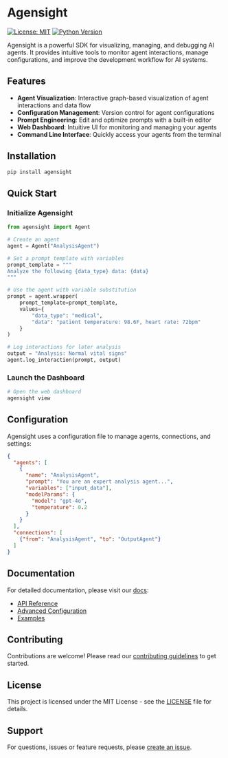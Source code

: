 # Agensight

[![License: MIT](https://img.shields.io/badge/License-MIT-yellow.svg)](https://opensource.org/licenses/MIT)
[![Python Version](https://img.shields.io/badge/python-3.7%2B-blue.svg)](https://www.python.org/downloads/)

Agensight is a powerful SDK for visualizing, managing, and debugging AI agents. It provides intuitive tools to monitor agent interactions, manage configurations, and improve the development workflow for AI systems.

## Features

- **Agent Visualization**: Interactive graph-based visualization of agent interactions and data flow
- **Configuration Management**: Version control for agent configurations
- **Prompt Engineering**: Edit and optimize prompts with a built-in editor
- **Web Dashboard**: Intuitive UI for monitoring and managing your agents
- **Command Line Interface**: Quickly access your agents from the terminal

## Installation

```bash
pip install agensight
```

## Quick Start

### Initialize Agensight

```python
from agensight import Agent

# Create an agent
agent = Agent("AnalysisAgent")

# Set a prompt template with variables
prompt_template = """
Analyze the following {data_type} data: {data}
"""

# Use the agent with variable substitution
prompt = agent.wrapper(
    prompt_template=prompt_template,
    values={
        "data_type": "medical",
        "data": "patient temperature: 98.6F, heart rate: 72bpm"
    }
)

# Log interactions for later analysis
output = "Analysis: Normal vital signs"
agent.log_interaction(prompt, output)
```

### Launch the Dashboard

   ```bash
# Open the web dashboard
agensight view
```

## Configuration

Agensight uses a configuration file to manage agents, connections, and settings:

```json
{
  "agents": [
    {
      "name": "AnalysisAgent",
      "prompt": "You are an expert analysis agent...",
      "variables": ["input_data"],
      "modelParams": {
        "model": "gpt-4o",
        "temperature": 0.2
      }
    }
  ],
  "connections": [
    {"from": "AnalysisAgent", "to": "OutputAgent"}
  ]
}
```

## Documentation

For detailed documentation, please visit our [docs](./docs):

- [API Reference](./docs/api-reference.md)
- [Advanced Configuration](./docs/advanced-configuration.md)
- [Examples](./examples/)

## Contributing

Contributions are welcome! Please read our [contributing guidelines](./CONTRIBUTING.md) to get started.

## License

This project is licensed under the MIT License - see the [LICENSE](./LICENSE) file for details.

## Support

For questions, issues or feature requests, please [create an issue](https://github.com/yourusername/agensight/issues).